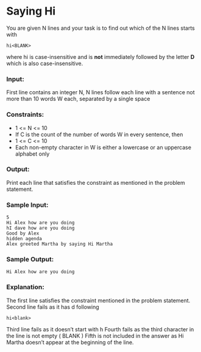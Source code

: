 Saying Hi
=========

You are given N lines and your task is to find out which of the N lines starts with

    hi<BLANK>

where hi is case-insensitive and is **not** immediately followed by the letter **D** which is also case-insensitive.

### Input:

First line contains an integer N, N lines follow each line with a sentence not more than 10 words W each, separated by a single space

### Constraints:

* 1 <= N <= 10
* If C is the count of the number of words W in every sentence, then
* 1 <= C <= 10
* Each non-empty character in W is either a lowercase or an uppercase alphabet only

### Output:

Print each line that satisfies the constraint as mentioned in the problem statement.

### Sample Input:

    5
    Hi Alex how are you doing
    hI dave how are you doing
    Good by Alex
    hidden agenda
    Alex greeted Martha by saying Hi Martha

### Sample Output:

    Hi Alex how are you doing

### Explanation:

The first line satisfies the constraint mentioned in the problem statement.
Second line fails as it has d following

    hi<blank>

Third line fails as it doesn’t start with h
Fourth fails as the third character in the line is not empty ( BLANK )
Fifth is not included in the answer as Hi Martha doesn’t appear at the beginning of the line.